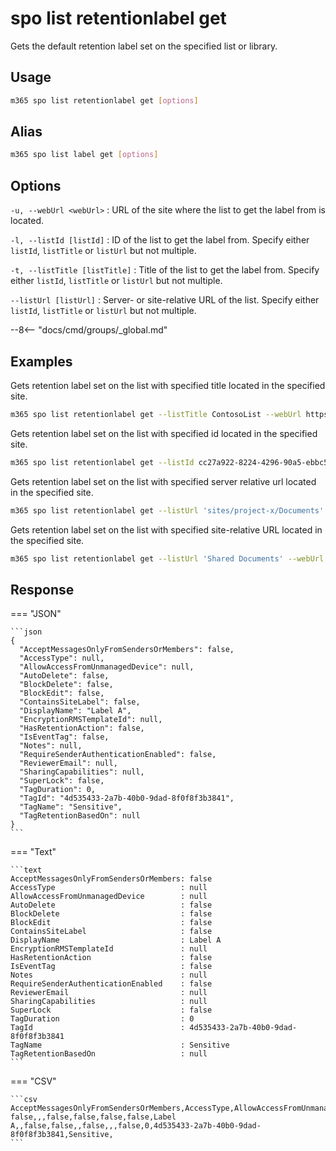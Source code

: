 # spo list retentionlabel get

Gets the default retention label set on the specified list or library.

## Usage

```sh
m365 spo list retentionlabel get [options]
```

## Alias

```sh
m365 spo list label get [options]
```

## Options

`-u, --webUrl <webUrl>`
: URL of the site where the list to get the label from is located.

`-l, --listId [listId]`
: ID of the list to get the label from. Specify either `listId`, `listTitle` or `listUrl` but not multiple.

`-t, --listTitle [listTitle]`
: Title of the list to get the label from. Specify either `listId`, `listTitle` or `listUrl` but not multiple.

`--listUrl [listUrl]`
: Server- or site-relative URL of the list. Specify either `listId`, `listTitle` or `listUrl` but not multiple.

--8<-- "docs/cmd/groups/_global.md"

## Examples

Gets retention label set on the list with specified title located in the specified site.

```sh
m365 spo list retentionlabel get --listTitle ContosoList --webUrl https://contoso.sharepoint.com/sites/project-x
```

Gets retention label set on the list with specified id located in the specified site.

```sh
m365 spo list retentionlabel get --listId cc27a922-8224-4296-90a5-ebbc54da2e85 --webUrl https://contoso.sharepoint.com/sites/project-x
```

Gets retention label set on the list with specified server relative url located in the specified site.

```sh
m365 spo list retentionlabel get --listUrl 'sites/project-x/Documents' --webUrl https://contoso.sharepoint.com/sites/project-x
```

Gets retention label set on the list with specified site-relative URL located in the specified site.

```sh
m365 spo list retentionlabel get --listUrl 'Shared Documents' --webUrl https://contoso.sharepoint.com/sites/project-x
```

## Response

=== "JSON"

    ```json
    {
      "AcceptMessagesOnlyFromSendersOrMembers": false,
      "AccessType": null,
      "AllowAccessFromUnmanagedDevice": null,
      "AutoDelete": false,
      "BlockDelete": false,
      "BlockEdit": false,
      "ContainsSiteLabel": false,
      "DisplayName": "Label A",
      "EncryptionRMSTemplateId": null,
      "HasRetentionAction": false,
      "IsEventTag": false,
      "Notes": null,
      "RequireSenderAuthenticationEnabled": false,
      "ReviewerEmail": null,
      "SharingCapabilities": null,
      "SuperLock": false,
      "TagDuration": 0,
      "TagId": "4d535433-2a7b-40b0-9dad-8f0f8f3b3841",
      "TagName": "Sensitive",
      "TagRetentionBasedOn": null
    }
    ```

=== "Text"

    ```text
    AcceptMessagesOnlyFromSendersOrMembers: false
    AccessType                            : null
    AllowAccessFromUnmanagedDevice        : null
    AutoDelete                            : false
    BlockDelete                           : false
    BlockEdit                             : false
    ContainsSiteLabel                     : false
    DisplayName                           : Label A
    EncryptionRMSTemplateId               : null
    HasRetentionAction                    : false
    IsEventTag                            : false
    Notes                                 : null
    RequireSenderAuthenticationEnabled    : false
    ReviewerEmail                         : null
    SharingCapabilities                   : null
    SuperLock                             : false
    TagDuration                           : 0
    TagId                                 : 4d535433-2a7b-40b0-9dad-8f0f8f3b3841
    TagName                               : Sensitive
    TagRetentionBasedOn                   : null
    ```

=== "CSV"

    ```csv
    AcceptMessagesOnlyFromSendersOrMembers,AccessType,AllowAccessFromUnmanagedDevice,AutoDelete,BlockDelete,BlockEdit,ContainsSiteLabel,DisplayName,EncryptionRMSTemplateId,HasRetentionAction,IsEventTag,Notes,RequireSenderAuthenticationEnabled,ReviewerEmail,SharingCapabilities,SuperLock,TagDuration,TagId,TagName,TagRetentionBasedOn
    false,,,false,false,false,false,Label A,,false,false,,false,,,false,0,4d535433-2a7b-40b0-9dad-8f0f8f3b3841,Sensitive,
    ```

